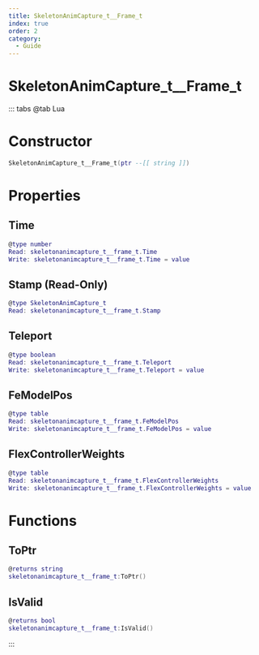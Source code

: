 ```yaml
---
title: SkeletonAnimCapture_t__Frame_t
index: true
order: 2
category:
  - Guide
---
```


# SkeletonAnimCapture_t__Frame_t

::: tabs
@tab Lua
# Constructor
```lua
SkeletonAnimCapture_t__Frame_t(ptr --[[ string ]])
```
# Properties
## Time 
```lua
@type number
Read: skeletonanimcapture_t__frame_t.Time
Write: skeletonanimcapture_t__frame_t.Time = value
```
## Stamp (Read-Only)
```lua
@type SkeletonAnimCapture_t
Read: skeletonanimcapture_t__frame_t.Stamp
```
## Teleport 
```lua
@type boolean
Read: skeletonanimcapture_t__frame_t.Teleport
Write: skeletonanimcapture_t__frame_t.Teleport = value
```
## FeModelPos 
```lua
@type table
Read: skeletonanimcapture_t__frame_t.FeModelPos
Write: skeletonanimcapture_t__frame_t.FeModelPos = value
```
## FlexControllerWeights 
```lua
@type table
Read: skeletonanimcapture_t__frame_t.FlexControllerWeights
Write: skeletonanimcapture_t__frame_t.FlexControllerWeights = value
```
# Functions
## ToPtr
```lua
@returns string
skeletonanimcapture_t__frame_t:ToPtr()
```
## IsValid
```lua
@returns bool
skeletonanimcapture_t__frame_t:IsValid()
```

:::